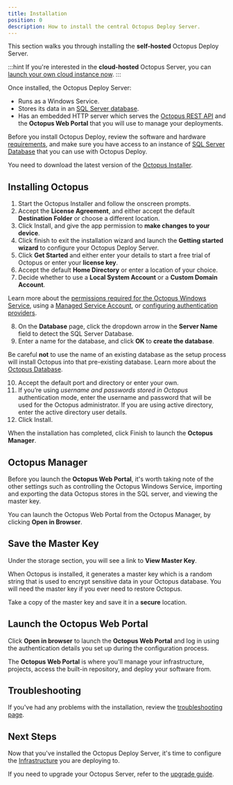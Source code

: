 ```yaml
---
title: Installation
position: 0
description: How to install the central Octopus Deploy Server.
---
```


This section walks you through installing the **self-hosted** Octopus Deploy Server.

:::hint
If you're interested in the **cloud-hosted** Octopus Server, you can [launch your own cloud instance now](https://octopus.com/account/register).
:::

Once installed, the Octopus Deploy Server:

- Runs as a Windows Service.
- Stores its data in an [SQL Server database](/docs/installation/sql-server-database.md).
- Has an embedded HTTP server which serves the [Octopus REST API](/docs/api-and-integration/api/index.md) and the  **Octopus Web Portal** that you will use to manage your deployments.

Before you install Octopus Deploy, review the software and hardware [requirements](/docs/installation/requirements.md), and make sure you have access to an instance of [SQL Server Database](/docs/installation/sql-server-database.md) that you can use with Octopus Deploy.

You need to download the latest version of the [Octopus Installer](/docs/installation/downloads.md).

## Installing Octopus

1. Start the Octopus Installer and follow the onscreen prompts.
2. Accept the **License Agreement**, and either accept the default **Destination Folder** or choose a different location.
3. Click Install, and give the app permission to **make changes to your device**.
4. Click finish to exit the installation wizard and launch the **Getting started wizard** to configure your Octopus Deploy Server.
5. Click **Get Started** and either enter your details to start a free trial of Octopus or enter your **license key**.
6. Accept the default **Home Directory** or enter a location of your choice.
7. Decide whether to use a **Local System Account** or a **Custom Domain Account**.

  Learn more about the [permissions required for the Octopus Windows Service](/docs/installation/permissions-required-for-the-octopus-windows-service.md), using a [Managed Service Account](/docs/installation/managed-service-account.md), or [configuring authentication providers](/docs/administration/authentication/authentication-providers/index.md).

8. On the **Database** page, click the dropdown arrow in the **Server Name** field to detect the SQL Server Database.
9. Enter a name for the database, and click **OK** to **create the database**.

  Be careful **not** to use the name of an existing database as the setup process will install Octopus into that pre-existing database. Learn more about the [Octopus Database](/docs/administration/octopus-database/index.md).

10. Accept the default port and directory or enter your own.
11. If you’re using *username and passwords stored in Octopus* authentication mode, enter the username and password that will be used for the Octopus administrator. If you are using active directory, enter the active directory user details.
12. Click Install.

When the installation has completed, click Finish to launch the **Octopus Manager**.

## Octopus Manager

Before you launch the **Octopus Web Portal**, it's worth taking note of the other settings such as controlling the Octopus Windows Service, importing and exporting the data Octopus stores in the SQL server, and viewing the master key.

You can launch the Octopus Web Portal from the Octopus Manager, by clicking **Open in Browser**.

## Save the Master Key

Under the storage section, you will see a link to **View Master Key**.

When Octopus is installed, it generates a master key which is a random string that is used to encrypt sensitive data in your Octopus database. You will need the master key if you ever need to restore Octopus.

Take a copy of the master key and save it in a **secure** location.

## Launch the Octopus Web Portal

Click **Open in browser** to launch the **Octopus Web Portal** and log in using the authentication details you set up during the configuration process.

The **Octopus Web Portal**  is where you'll manage your infrastructure, projects, access the built-in repository, and deploy your software from.

## Troubleshooting

If you've had any problems with the installation, review the [troubleshooting page](/docs/installation/troubleshooting.md).

## Next Steps

Now that you've installed the Octopus Deploy Server, it's time to configure the [Infrastructure](/docs/infrastructure/index.md) you are deploying to.

If you need to upgrade your Octopus Server, refer to the [upgrade guide](/docs/administration/upgrading/index.md).
